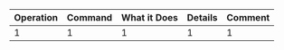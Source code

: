 

<table>
  <thead>
      <tr>
        <th>Operation</th>
        <th>Command</th>
        <th>What it Does</th>
        <th>Details</th>
        <th>Comment</th>
      </tr>
  </thead>
  <tbody>
    <tr>
      <td>1</td>
      <td>1</td>
      <td>1</td>
      <td>1</td>
      <td>1</td>
    </tr>
  </tbody>
</table>